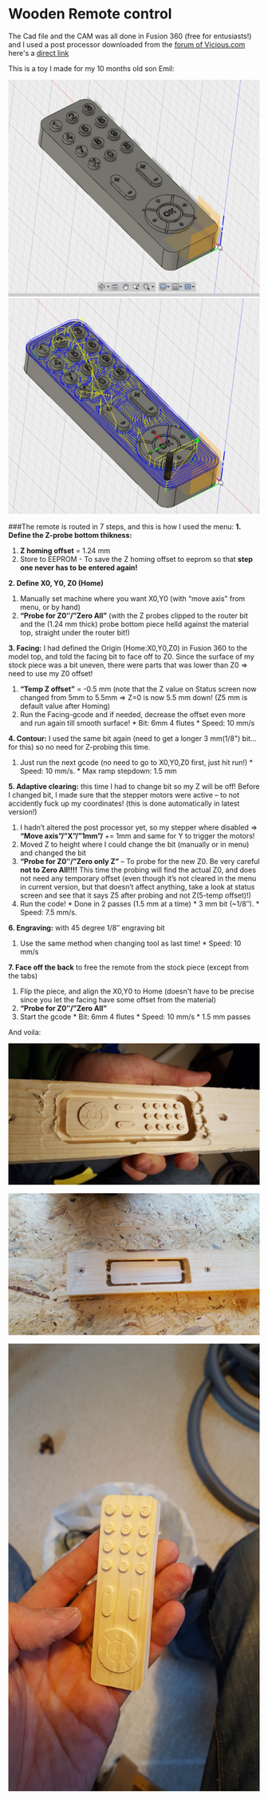 # Wooden Remote control



The Cad file and the CAM was all done in Fusion 360 (free for entusiasts!) and I used a post processor downloaded from the [forum of Vicious.com](http://www.vicious1.com/forum/topic/fusion-360/page/6/)
here's a [direct link](http://www.vicious1.com/wp-content/uploads/2016/12/MPCNC_Fusion360_V9_SDcard.zip)

This is a toy I made for my 10 months old son Emil: 

![alt text](https://github.com/klalle/Marlin_RC7_LCD_Customization/blob/master/Example%20of%20use/Pics/Remote_CAD.PNG "Remote_CAD")
![alt text](https://github.com/klalle/Marlin_RC7_LCD_Customization/blob/master/Example%20of%20use/Pics/Remote_CAM.PNG "Remote_CAM")

###The remote is routed in 7 steps, and this is how I used the menu:
<b>1. Define the Z-probe bottom thikness:</b>
  1. <b>Z homing offset</b> = 1.24 mm
  2. Store to EEPROM - To save the Z homing offset to eeprom so that <b>step one never has to be entered again!</b>

<b>2. Define X0, Y0, Z0 (Home)</b>
  1. Manually set machine where you want X0,Y0 (with “move axis” from menu, or by hand)
  2. <b>“Probe for Z0″/”Zero All”</b> (with the Z probes clipped to the router bit and the (1.24 mm thick) probe bottom piece helld against the material top, straight under the router bit!)

<b>3. Facing:</b> I had defined the Origin (Home:X0,Y0,Z0) in Fusion 360 to the model top, and told the facing bit to face off to Z0. Since the surface of my stock piece was a bit uneven, there were parts that was lower than Z0 => need to use my Z0 offset!
  1. <b>“Temp Z offset”</b> = -0.5 mm (note that the Z value on Status screen now changed from 5mm to 5.5mm => Z=0 is now 5.5 mm down! (Z5 mm is default value after Homing)
  2. Run the Facing-gcode and if needed, decrease the offset even more and run again till smooth surface!
    * Bit: 6mm 4 flutes
    * Speed: 10 mm/s
  
<b>4. Contour:</b> I used the same bit again (need to get a longer 3 mm(1/8") bit… for this) so no need for Z-probing this time.
  1. Just run the next gcode (no need to go to X0,Y0,Z0 first, just hit run!)
    * Speed: 10 mm/s.
    * Max ramp stepdown: 1.5 mm
	
<b>5. Adaptive clearing:</b> this time I had to change bit so my Z will be off! Before I changed bit, I made sure that the stepper motors were active – to not accidently fuck up my coordinates! (this is done automatically in latest version!)
  1. I hadn’t altered the post processor yet, so my stepper where disabled => <b>“Move axis”/”X”/”1mm”/</b> += 1mm and same for Y to trigger the motors!
  2. Moved Z to height where I could change the bit (manually or in menu) and changed the bit
  3. <b>“Probe for Z0″/”Zero only Z”</b> – To probe for the new Z0. Be very careful <b>not to Zero All!!!!</b> This time the probing will find the actual Z0, and does not need any temporary offset (even though it’s not cleared in the menu in current version, but that doesn’t affect anything, take a look at status screen and see that it says Z5 after probing and not Z(5-temp offset)!)
  4. Run the code!
    * Done in 2 passes (1.5 mm at a time)
    * 3 mm bit (~1/8″).
    * Speed: 7.5 mm/s.

<b>6. Engraving:</b> with 45 degree 1/8″ engraving bit
  1. Use the same method when changing tool as last time!
    * Speed: 10 mm/s
	

<b>7. Face off the back</b> to free the remote from the stock piece (except from the tabs)
  1. Flip the piece, and align the X0,Y0 to Home (doesn't have to be precise since you let the facing have some offset from the material)
  2. <b>“Probe for Z0″/”Zero All”</b>
  3. Start the gcode
    * Bit: 6mm 4 flutes
    * Speed: 10 mm/s
	* 1.5 mm passes

And voila: 

![alt text](https://github.com/klalle/Marlin_RC7_LCD_Customization/blob/master/Example%20of%20use/Pics/Remote_Front.jpg "Remote_Front")

![alt text](https://github.com/klalle/Marlin_RC7_LCD_Customization/blob/master/Example%20of%20use/Pics/Remote_Back.jpg "Remote_Back")

![alt text](https://github.com/klalle/Marlin_RC7_LCD_Customization/blob/master/Example%20of%20use/Pics/Remote_Done.jpg "Remote_Done")